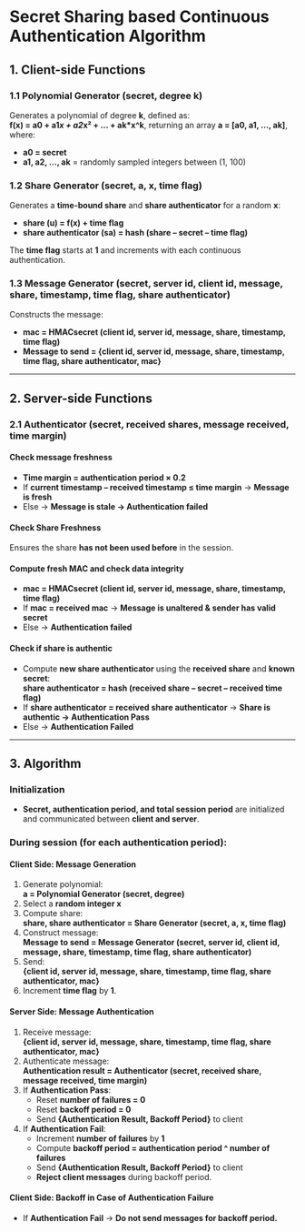# Secret Sharing based Continuous Authentication Algorithm

## 1. Client-side Functions

### 1.1 Polynomial Generator (secret, degree k)
Generates a polynomial of degree **k**, defined as:  
**f(x) = a0 + a1*x + a2*x² + ... + ak*x^k**, returning an array **a = [a0, a1, …, ak]**, where:
- **a0 = secret**
- **a1, a2, …, ak** = randomly sampled integers between (1, 100)

### 1.2 Share Generator (secret, a, x, time flag)
Generates a **time-bound share** and **share authenticator** for a random **x**:
- **share (u) = f(x) + time flag**
- **share authenticator (sa) = hash (share – secret – time flag)**

The **time flag** starts at **1** and increments with each continuous authentication.

### 1.3 Message Generator (secret, server id, client id, message, share, timestamp, time flag, share authenticator)
Constructs the message:
- **mac = HMACsecret (client id, server id, message, share, timestamp, time flag)**
- **Message to send = {client id, server id, message, share, timestamp, time flag, share authenticator, mac}**

---

## 2. Server-side Functions

### 2.1 Authenticator (secret, received shares, message received, time margin)
#### **Check message freshness**
- **Time margin = authentication period × 0.2**
- If **current timestamp – received timestamp ≤ time margin** → **Message is fresh**
- Else → **Message is stale → Authentication failed**

#### **Check Share Freshness**  
Ensures the share **has not been used before** in the session.

#### **Compute fresh MAC and check data integrity**
- **mac = HMACsecret (client id, server id, message, share, timestamp, time flag)**
- If **mac = received mac** → **Message is unaltered & sender has valid secret**
- Else → **Authentication failed**

#### **Check if share is authentic**
- Compute **new share authenticator** using the **received share** and **known secret**:  
  **share authenticator = hash (received share – secret – received time flag)**
- If **share authenticator = received share authenticator** → **Share is authentic → Authentication Pass**
- Else → **Authentication Failed**

---

## 3. Algorithm

### **Initialization**
- **Secret, authentication period, and total session period** are initialized and communicated between **client and server**.

### **During session (for each authentication period):**

#### **Client Side: Message Generation**
1. Generate polynomial:  
   **a = Polynomial Generator (secret, degree)**
2. Select a **random integer x**
3. Compute share:  
   **share, share authenticator = Share Generator (secret, a, x, time flag)**
4. Construct message:  
   **Message to send = Message Generator (secret, server id, client id, message, share, timestamp, time flag, share authenticator)**
5. Send:  
   **{client id, server id, message, share, timestamp, time flag, share authenticator, mac}**
6. Increment **time flag** by **1**.

#### **Server Side: Message Authentication**
1. Receive message:  
   **{client id, server id, message, share, timestamp, time flag, share authenticator, mac}**
2. Authenticate message:  
   **Authentication result = Authenticator (secret, received share, message received, time margin)**
3. If **Authentication Pass**:
   - Reset **number of failures = 0**
   - Reset **backoff period = 0**
   - Send **{Authentication Result, Backoff Period}** to client
4. If **Authentication Fail**:
   - Increment **number of failures** by **1**
   - Compute **backoff period = authentication period ^ number of failures**
   - Send **{Authentication Result, Backoff Period}** to client
   - **Reject client messages** during backoff period.

#### **Client Side: Backoff in Case of Authentication Failure**
- If **Authentication Fail** → **Do not send messages for backoff period.**
